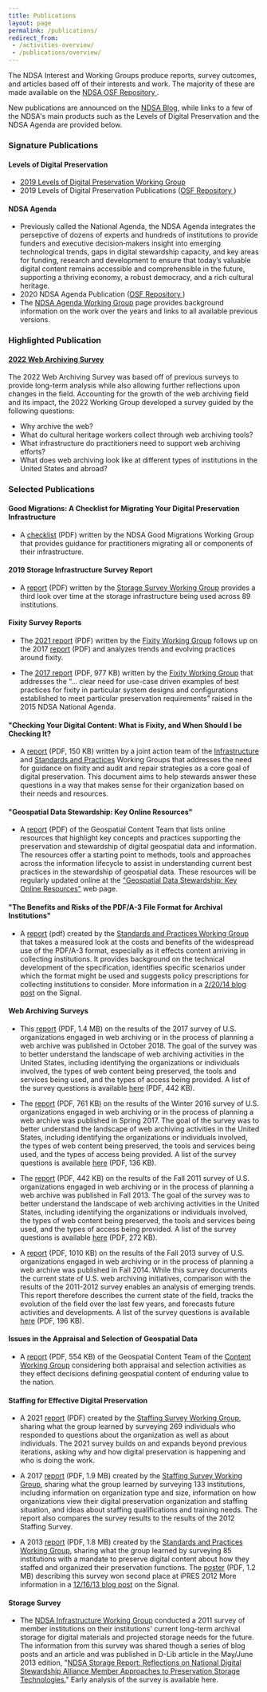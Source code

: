 ```yaml
---
title: Publications
layout: page
permalink: /publications/
redirect_from: 
 - /activities-overview/
 - /publications/overview/
---
```

The NDSA Interest and Working Groups produce reports, survey outcomes, and articles based off of their interests and work. The majority of these are made available on the <a href="https://osf.io/4d567/" target="_blank">NDSA OSF Repository <i class="fas fa-external-link-alt"></i></a>.  

New publications are announced on the [NDSA Blog](/news/), while links to a few of the NDSA's main products such as the Levels of Digital Preservation and the NDSA Agenda are provided below.

### Signature Publications
#### Levels of Digital Preservation
- [2019 Levels of Digital Preservation Working Group](/activities/levels-of-digital-preservation/)
- 2019 Levels of Digital Preservation Publications (<a href="https://osf.io/qgz98/" target="_blank">OSF Repository <i class="fas fa-external-link-alt"></i></a>)

#### NDSA Agenda
- Previously called the National Agenda, the NDSA Agenda integrates the persepctive of dozens of experts and hundreds of institutions to provide funders and executive decision‐makers insight into emerging technological trends, gaps in digital stewardship capacity, and key areas for funding, research and development to ensure that today’s valuable digital content remains accessible and comprehensible in the future, supporting a thriving economy, a robust democracy, and a rich cultural heritage.
- 2020 NDSA Agenda Publication (<a href="https://osf.io/3a7zn/" target="_blank">OSF Repository <i class="fas fa-external-link-alt"></i></a>)
- The [NDSA Agenda Working Group](/national-agenda/) page provides background information on the work over the years and links to all available previous versions.

### Highlighted Publication

#### [2022 Web Archiving Survey](https://osf.io/n5myr/)
The 2022 Web Archiving Survey was based off of previous surveys to provide long-term analysis while also allowing further reflections upon changes in the field.  Accounting for the growth of the web archiving field and its impact, the 2022 Working Group developed a survey guided by the following questions:
 
- Why archive the web? 
- What do cultural heritage workers collect through web archiving tools? 
- What infrastructure do practitioners need to support web archiving efforts?
- What does web archiving look like at different types of institutions in the United States and abroad? 


<!--#### [2021 Staffing Survey](https://osf.io/emwy4/)
The NDSA Staffing Survey is designed to gain insight into current staffing realities for digital preservation programs, and was substantially redesigned in 2021 based on feedback from previous surveys and changes in the field over the past decade.  

Completed by 269 individuals, the report documents the survey responses related to the following areas of focus: 1) Background Information, 2) Digital Preservation Activities and Planning, 3) Digital Preservation Organization and Staffing, 4) Staffing Qualifications and Training, and 5) Final Thoughts about Digital Preservation Staffing and Organization.

Several key points emerged from the 2021 survey and the [report](https://osf.io/emwy4/) provides additional analysis and further detail around the following:
- **Perceptions of digital preservation seemed to shift according to respondents’ roles within their organizations.** Respondents’ answers to questions relating to a range of questions including digital preservation priority, policy, organization, skill sets, staffing levels, and more often reflected their reported role within digital preservation at their organization.
- **Survey respondents overwhelmingly perceived digital preservation at their organizations as understaffed.** A majority of respondents reported that they did not feel like their organization had the staffing in place to manage the content for which they are responsible.
- **Generalized longitudinal trends can be seen over the last ten years.** Data comparison across the 2012, 2017, and 2021 surveys allows for the observation of some general trends, including around how well digital preservation is implemented at organizations. Across the last ten years that the survey has been conducted, dissatisfaction rates around the organization and implementation of digital preservation rose from just over one-third of respondents in 2012 to nearly half in 2017 and 2021.
-->

### Selected Publications

#### Good Migrations: A Checklist for Migrating Your Digital Preservation Infrastructure
- A [checklist](https://osf.io/zmy65/) (PDF) written by the NDSA Good Migrations Working Group that provides guidance for practitioners migrating all or components of their infrastructure.

#### 2019 Storage Infrastructure Survey Report
- A [report](https://osf.io/uwsg7/) (PDF) written by the [Storage Survey Working Group](/groups/storage-survey/) provides a third look over time at the storage infrastructure being used across 89 institutions. 

#### Fixity Survey Reports
- The [2021 report](https://osf.io/2qkea/) (PDF) written by the [Fixity Working Group](/fixity) follows up on the 2017 [report](/documents/Report_2017NDSAFixitySurvery.pdf) (PDF) and analyzes trends and evolving practices around fixity.  

- The [2017 report](/documents/Report_2017NDSAFixitySurvery.pdf) (PDF, 977 KB) written by the [Fixity Working Group](/fixity) that addresses the “… clear need for use-case driven examples of best practices for fixity in particular system designs and configurations established to meet particular preservation requirements” raised in the 2015 NDSA National Agenda.

#### "Checking Your Digital Content: What is Fixity, and When Should I be Checking It?
- A [report](/documents/NDSA-Fixity-Guidance-Report-final100214.pdf) (PDF, 150 KB) written by a joint action team of the [Infrastructure](/working-groups/infrastructure/) and [Standards and Practices](/working-groups/standards-and-practices/) Working Groups that addresses the need for guidance on fixity and audit and repair strategies as a core goal of digital preservation. This document aims to help stewards answer these questions in a way that makes sense for their organization based on their needs and resources.

#### "Geospatial Data Stewardship: Key Online Resources"
- A [report](/documents/NDSA_Geo-stewardship-key-resources_final030414.pdf) (PDF) of the Geospatial Content Team that lists online resources that highlight key concepts and practices supporting the preservation and stewardship of digital geospatial data and information. The resources offer a starting point to methods, tools and approaches across the information lifecycle to assist in understanding current best practices in the stewardship of geospatial data. These resources will be regularly updated online at the ["Geospatial Data Stewardship: Key Online Resources"](/working-groups/content/geospatial-data-stewardship/) web page.

#### "The Benefits and Risks of the PDF/A-3 File Format for Archival Institutions"
- A [report](/documents/NDSA_PDF_A3_report_final022014.pdf) (pdf) created by the [Standards and Practices Working Group](/working-groups/standards-and-practices) that takes a measured look at the costs and benefits of the widespread use of the PDF/A-3 format, especially as it effects content arriving in collecting institutions. It provides background on the technical development of the specification, identifies specific scenarios under which the format might be used and suggests policy prescriptions for collecting institutions to consider. More information in a [2/20/14 blog post](http://blogs.loc.gov/digitalpreservation/2014/02/new-ndsa-report-the-benefits-and-risks-of-the-pdfa-3-file-format-for-archival-institutions/) on the Signal.

#### Web Archiving Surveys
- This [report](https://osf.io/ht6ay/) (PDF, 1.4 MB) on the results of the 2017 survey of U.S. organizations engaged in web archiving or in the process of planning a web archive was published in October 2018. The goal of the survey was to better understand the landscape of web archiving activities in the United States, including identifying the organizations or individuals involved, the types of web content being preserved, the tools and services being used, and the types of access being provided. A list of the survey questions is available [here](https://osf.io/m8wzr/) (PDF, 442 KB).

- The [report](/documents/WebArchivingintheUnitedStates_A2016Survey.pdf) (PDF, 761 KB) on the results of the Winter 2016 survey of U.S. organizations engaged in web archiving or in the process of planning a web archive was published in Spring 2017. The goal of the survey was to better understand the landscape of web archiving activities in the United States, including identifying the organizations or individuals involved, the types of web content being preserved, the tools and services being used, and the types of access being provided. A list of the survey questions is available [here](/documents/2016NDSAWebArchivingSurvey_SurveyMonkey.pdf) (PDF, 136 KB).

- The [report](/documents/ndsa_web_archiving_survey_report_2012.pdf) (PDF, 442 KB) on the results of the Fall 2011 survey of U.S. organizations engaged in web archiving or in the process of planning a web archive was published in Fall 2013. The goal of the survey was to better understand the landscape of web archiving activities in the United States, including identifying the organizations or individuals involved, the types of web content being preserved, the tools and services being used, and the types of access being provided. A list of the survey questions is available [here](/documents/USWebArchivingSurvey.pdf) (PDF, 272 KB).

- A [report](/documents/NDSA_USWebArchivingSurvey_2013.pdf) (PDF, 1010 KB) on the results of the Fall 2013 survey of U.S. organizations engaged in web archiving or in the process of planning a web archive was published in Fall 2014. While this survey documents the current state of U.S. web archiving initiatives, comparison with the results of the 2011-2012 survey enables an analysis of emerging trends. This report therefore describes the current state of the field, tracks the evolution of the field over the last few years, and forecasts future activities and developments. A list of the survey questions is available [here](/documents/ndsa_web_archiving_survey_2013.pdf) (PDF, 196 KB).

#### Issues in the Appraisal and Selection of Geospatial Data
- A [report](/documents/NDSA_AppraisalSelection_report_final102413.pdf) (PDF, 554 KB) of the Geospatial Content Team of the [Content Working Group](/working-groups/content/) considering both appraisal and selection activities as they effect decisions defining geospatial content of enduring value to the nation.

#### Staffing for Effective Digital Preservation
- A 2021 [report](https://osf.io/emwy4/) (PDF) created by the [Staffing Survey Working Group](/working-groups/staffing/), sharing what the group learned by surveying 269 individuals who responded to questions about the organization as well as about individuals. The 2021 survey builds on and expands beyond previous iterations, asking why and how digital preservation is happening and who is doing the work. 

- A 2017 [report](/documents/Report_2017DigitalPreservationStaffingSurvey.pdf) (PDF, 1.9 MB) created by the [Staffing Survey Working Group](/working-groups/staffing/), sharing what the group learned by surveying 133 institutions, including information on organization type and size, information on how organizations view their digital preservation organization and staffing situation, and ideas about staffing qualifications and training needs. The report also compares the survey results to the results of the 2012 Staffing Survey.  

- A 2013 [report](/documents/NDSA-Staffing-Survey-Report-Final122013.pdf) (PDF, 1.8 MB) created by the [Standards and Practices Working Group](/working-groups/standards-and-practices/), sharing what the group learned by surveying 85 institutions with a mandate to preserve digital content about how they staffed and organized their preservation functions. The [poster](/documents/NDSA-staff-survey-poster-ipres2012.pdf) (PDF, 1.2 MB) describing this survey won second place at iPRES 2012 More information in a [12/16/13 blog post](http://blogs.loc.gov/digitalpreservation/2013/12/just-released-staffing-for-effective-digital-preservation-an-ndsa-report/) on the Signal.


#### Storage Survey
- The [NDSA Infrastructure Working Group](/working-groups/infrastructure/) conducted a 2011 survey of member institutions on their institutions' current long-term archival storage for digital materials and projected storage needs for the future. The information from this survey was shared though a series of blog posts and an article and was published in D-Lib article in the May/June 2013 edition, "[NDSA Storage Report: Reflections on National Digital Stewardship Alliance Member Approaches to Preservation Storage Technologies.](http://www.dlib.org/dlib/may13/altman/05altman.html)" Early analysis of the survey is available here.

<!--- [Selected Reports and Articles](/publications/)-->
<!--https://osf.io/4d567/
<li><a href="https://osf.io/4d567/" target="_blank">OSF Repository <i class="fas fa-external-link-alt"></i></a></li>-->

<!--### Resources and tools
- [Experts Guide](/experts-guide): A list of individuals from member organizations available to speak to the news media about a variety of digital stewardship topics, and who are recognized for their contributions to the NDSA community.
- [Case Studies](/activities/case-studies): The [Content Interest Group](/working-groups/content/) has created case studies to engage members of the community in the preservation of content and to encourate the cultivation of relationships that could enambe preservation.
- [Glossary](http://ndsa.org/glossary/): A definition of terms of special value to the NDSA and its extended digital stewardship community.-->
<!--- ### Library of Congress Blog Posts
- [The Signal](https://blogs.loc.gov/thesignal/category/ndsa-2/)
- [Content Matters Interviews](https://blogs.loc.gov/thesignal/category/content-matters-interview/)
- [Insights Interviews](https://blogs.loc.gov/thesignal/category/insights-interview/)-->

